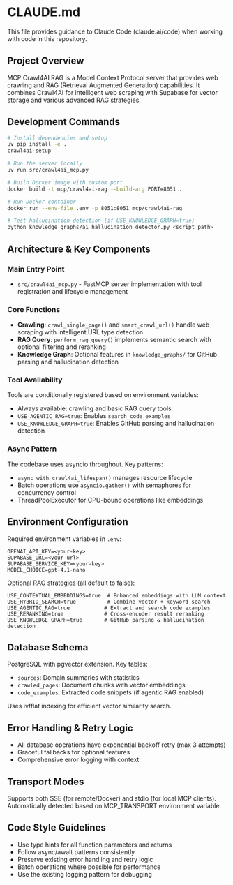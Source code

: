 # CLAUDE.md

This file provides guidance to Claude Code (claude.ai/code) when working with code in this repository.

## Project Overview

MCP Crawl4AI RAG is a Model Context Protocol server that provides web crawling and RAG (Retrieval Augmented Generation) capabilities. It combines Crawl4AI for intelligent web scraping with Supabase for vector storage and various advanced RAG strategies.

## Development Commands

```bash
# Install dependencies and setup
uv pip install -e .
crawl4ai-setup

# Run the server locally
uv run src/crawl4ai_mcp.py

# Build Docker image with custom port
docker build -t mcp/crawl4ai-rag --build-arg PORT=8051 .

# Run Docker container
docker run --env-file .env -p 8051:8051 mcp/crawl4ai-rag

# Test hallucination detection (if USE_KNOWLEDGE_GRAPH=true)
python knowledge_graphs/ai_hallucination_detector.py <script_path>
```

## Architecture & Key Components

### Main Entry Point
- `src/crawl4ai_mcp.py` - FastMCP server implementation with tool registration and lifecycle management

### Core Functions
- **Crawling**: `crawl_single_page()` and `smart_crawl_url()` handle web scraping with intelligent URL type detection
- **RAG Query**: `perform_rag_query()` implements semantic search with optional filtering and reranking
- **Knowledge Graph**: Optional features in `knowledge_graphs/` for GitHub parsing and hallucination detection

### Tool Availability
Tools are conditionally registered based on environment variables:
- Always available: crawling and basic RAG query tools
- `USE_AGENTIC_RAG=true`: Enables `search_code_examples` 
- `USE_KNOWLEDGE_GRAPH=true`: Enables GitHub parsing and hallucination detection

### Async Pattern
The codebase uses asyncio throughout. Key patterns:
- `async with crawl4ai_lifespan()` manages resource lifecycle
- Batch operations use `asyncio.gather()` with semaphores for concurrency control
- ThreadPoolExecutor for CPU-bound operations like embeddings

## Environment Configuration

Required environment variables in `.env`:
```
OPENAI_API_KEY=<your-key>
SUPABASE_URL=<your-url>
SUPABASE_SERVICE_KEY=<your-key>
MODEL_CHOICE=gpt-4.1-nano
```

Optional RAG strategies (all default to false):
```
USE_CONTEXTUAL_EMBEDDINGS=true  # Enhanced embeddings with LLM context
USE_HYBRID_SEARCH=true          # Combine vector + keyword search
USE_AGENTIC_RAG=true           # Extract and search code examples
USE_RERANKING=true             # Cross-encoder result reranking
USE_KNOWLEDGE_GRAPH=true       # GitHub parsing & hallucination detection
```

## Database Schema

PostgreSQL with pgvector extension. Key tables:
- `sources`: Domain summaries with statistics
- `crawled_pages`: Document chunks with vector embeddings
- `code_examples`: Extracted code snippets (if agentic RAG enabled)

Uses ivfflat indexing for efficient vector similarity search.

## Error Handling & Retry Logic

- All database operations have exponential backoff retry (max 3 attempts)
- Graceful fallbacks for optional features
- Comprehensive error logging with context

## Transport Modes

Supports both SSE (for remote/Docker) and stdio (for local MCP clients). Automatically detected based on MCP_TRANSPORT environment variable.

## Code Style Guidelines

- Use type hints for all function parameters and returns
- Follow async/await patterns consistently
- Preserve existing error handling and retry logic
- Batch operations where possible for performance
- Use the existing logging pattern for debugging